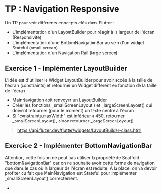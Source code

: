 # TP : Navigation Responsive

Un TP pour voir différents concepts clés dans Flutter :
- L'implémentation d'un LayoutBuilder pour réagir à la largeur de l'écran (Responsivité)
- L'implémentation d'une BottomNavigationBar au sein d'un widget Stateful (small screen)
- L'implémentation d'un Navigation Rail (large screen)


## Exercice 1 - Implémenter LayoutBuilder
L'idée est d'utiliser le Widget LayoutBuilder pour avoir accès à la taille de l'écran (constraints) et retourner un Widget différent en fonction de la taille de l'écran

- MainNavigation doit renvoyer un LayoutBuilder
- Créer les fonctions _smallScreenLayout() et _largeScreenLayout() qui doivent retourner (pour le moment) un texte centré à l'écran
- Si "constraints.maxWidth" est inférieur à 450, retourner _smallScreenLayout(), sinon retourner _largeScreenLayout()

> https://api.flutter.dev/flutter/widgets/LayoutBuilder-class.html


## Exercice 2 - Implémenter BottomNavigationBar
Attention, cette fois on ne peut pas utiliser la propriété de Scaffold "bottomNavigationBar" car on ne souhaite avoir cette forme de navigation que dans le cas où la largeur de l'écran est réduite.
A la place, on va devoir profiter du fait que MainNavigation est Stateful pour implémenter _smallScreenLayout() correctement.

- 
